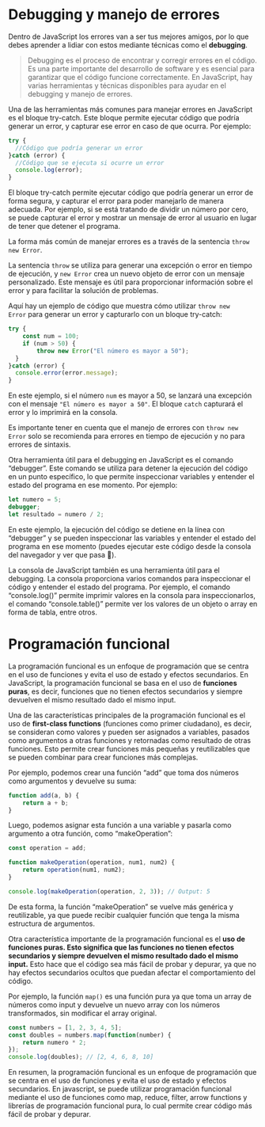 # Debugging y manejo de errores

Dentro de JavaScript los errores van a ser tus mejores amigos, por lo que debes aprender a lidiar con estos mediante técnicas como el **debugging**.

> Debugging es el proceso de encontrar y corregir errores en el código. Es una parte importante del desarrollo de software y es esencial para garantizar que el código funcione correctamente. En JavaScript, hay varias herramientas y técnicas disponibles para ayudar en el debugging y manejo de errores.
> 

Una de las herramientas más comunes para manejar errores en JavaScript es el bloque try-catch. Este bloque permite ejecutar código que podría generar un error, y capturar ese error en caso de que ocurra. Por ejemplo:

```jsx
try {
  //Código que podría generar un error
}catch (error) {
  //Código que se ejecuta si ocurre un error
  console.log(error);
}
```

El bloque try-catch permite ejecutar código que podría generar un error de forma segura, y capturar el error para poder manejarlo de manera adecuada. Por ejemplo, si se está tratando de dividir un número por cero, se puede capturar el error y mostrar un mensaje de error al usuario en lugar de tener que detener el programa.

La forma más común de manejar errores es a través de la sentencia `throw new Error`.

La sentencia `throw` se utiliza para generar una excepción o error en tiempo de ejecución, y `new Error` crea un nuevo objeto de error con un mensaje personalizado. Este mensaje es útil para proporcionar información sobre el error y para facilitar la solución de problemas.

Aquí hay un ejemplo de código que muestra cómo utilizar `throw new Error` para generar un error y capturarlo con un bloque try-catch:

```jsx
try {
	const num = 100;
	if (num > 50) {
		throw new Error("El número es mayor a 50");
  }
}catch (error) {
  console.error(error.message);
}
```

En este ejemplo, si el número `num` es mayor a 50, se lanzará una excepción con el mensaje `"El número es mayor a 50"`. El bloque `catch` capturará el error y lo imprimirá en la consola.

Es importante tener en cuenta que el manejo de errores con `throw new Error` solo se recomienda para errores en tiempo de ejecución y no para errores de sintaxis.

Otra herramienta útil para el debugging en JavaScript es el comando “debugger”. Este comando se utiliza para detener la ejecución del código en un punto específico, lo que permite inspeccionar variables y entender el estado del programa en ese momento. Por ejemplo:

```jsx
let numero = 5;
debugger;
let resultado = numero / 2;

```

En este ejemplo, la ejecución del código se detiene en la línea con “debugger” y se pueden inspeccionar las variables y entender el estado del programa en ese momento (puedes ejecutar este código desde la consola del navegador y ver que pasa 👀).

La consola de JavaScript también es una herramienta útil para el debugging. La consola proporciona varios comandos para inspeccionar el código y entender el estado del programa. Por ejemplo, el comando “console.log()” permite imprimir valores en la consola para inspeccionarlos, el comando “console.table()” permite ver los valores de un objeto o array en forma de tabla, entre otros.
# Programación funcional

La programación funcional es un enfoque de programación que se centra en el uso de funciones y evita el uso de estado y efectos secundarios. En JavaScript, la programación funcional se basa en el uso de **funciones puras**, es decir, funciones que no tienen efectos secundarios y siempre devuelven el mismo resultado dado el mismo input.

Una de las características principales de la programación funcional es el uso de **first-class functions** (funciones como primer ciudadano), es decir, se consideran como valores y pueden ser asignados a variables, pasados como argumentos a otras funciones y retornadas como resultado de otras funciones. Esto permite crear funciones más pequeñas y reutilizables que se pueden combinar para crear funciones más complejas.

Por ejemplo, podemos crear una función “add” que toma dos números como argumentos y devuelve su suma:

```jsx
function add(a, b) {
	return a + b;
}
```

Luego, podemos asignar esta función a una variable y pasarla como argumento a otra función, como “makeOperation”:

```jsx
const operation = add;

function makeOperation(operation, num1, num2) {
	return operation(num1, num2);
}

console.log(makeOperation(operation, 2, 3)); // Output: 5

```

De esta forma, la función “makeOperation” se vuelve más genérica y reutilizable, ya que puede recibir cualquier función que tenga la misma estructura de argumentos.

Otra característica importante de la programación funcional es el **uso de funciones puras. Esto significa que las funciones no tienen efectos secundarios y siempre devuelven el mismo resultado dado el mismo input.** Esto hace que el código sea más fácil de probar y depurar, ya que no hay efectos secundarios ocultos que puedan afectar el comportamiento del código.

Por ejemplo, la función `map()` es una función pura ya que toma un array de números como input y devuelve un nuevo array con los números transformados, sin modificar el array original.

```jsx
const numbers = [1, 2, 3, 4, 5];
const doubles = numbers.map(function(number) {
	return numero * 2;
});
console.log(doubles); // [2, 4, 6, 8, 10]

```

En resumen, la programación funcional es un enfoque de programación que se centra en el uso de funciones y evita el uso de estado y efectos secundarios. En javascript, se puede utilizar programación funcional mediante el uso de funciones como map, reduce, filter, arrow functions y librerías de programación funcional pura, lo cual permite crear código más fácil de probar y depurar.